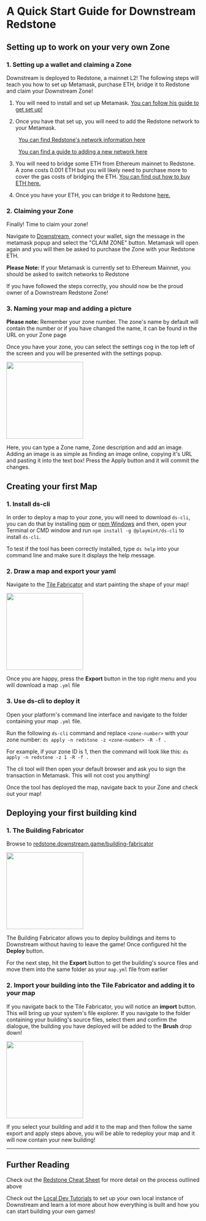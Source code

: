 # A Quick Start Guide for Downstream Redstone

## Setting up to work on your very own Zone

### 1. Setting up a wallet and claiming a Zone

Downstream is deployed to Redstone, a mainnet L2! The following steps will teach you how to set up Metamask, purchase ETH, bridge it to Redstone and claim your Downstream Zone! 

1. You will need to install and set up Metamask. [You can follow his guide to get set up!](https://support.metamask.io/getting-started/getting-started-with-metamask/)

2. Once you have that set up, you will need to add the Redstone network to your Metamask. 

&nbsp; &nbsp; &nbsp; &nbsp; [You can find Redstone's network information here](https://redstone.xyz/docs/network-info)

&nbsp; &nbsp; &nbsp; &nbsp; [You can find a guide to adding a new network here](https://support.metamask.io/networks-and-sidechains/managing-networks/how-to-add-a-custom-network-rpc/)

3. You will need to bridge some ETH from Ethereum mainnet to Redstone. A zone costs 0.001 ETH but you will likely need to purchase more to cover the gas costs of bridging the ETH. [You can find out how to buy ETH here.](https://portfolio.metamask.io/)

4. Once you have your ETH, you can bridge it to Redstone [here.](https://redstone.xyz/deposit)

### 2. Claiming your Zone

Finally! Time to claim your zone!

Navigate to [Downstream](https://redstone.downstream.game/), connect your wallet, sign the message in the metamask popup and select the "CLAIM ZONE" button. Metamask will open again and you will then be asked to purchase the Zone with your Redstone ETH.

__Please Note:__ If your Metamask is currently set to Ethereum Mainnet, you should be asked to switch networks to Redstone

If you have followed the steps correctly, you should now be the proud owner of a Downstream Redstone Zone!

### 3. Naming your map and adding a picture

__Please note:__ Remember your zone number. The zone's name by default will contain the number or if you have changed the name, it can be found in the URL on your Zone page

Once you have your zone, you can select the settings cog in the top left of the screen and you will be presented with the settings popup.

<img src="images/adminPanel.png" width="200">

Here, you can type a Zone name, Zone description and add an image. Adding an image is as simple as finding an image online, copying it's URL and pasting it into the text box! Press the Apply button and it will commit the changes.


## Creating your first Map

### 1. Install ds-cli

In order to deploy a map to your zone, you will need to download `ds-cli`, you can do that by installing [npm](https://docs.npmjs.com/downloading-and-installing-node-js-and-npm) or [npm Windows](https://nodejs.org/en/download/) and then, open your Terminal or CMD window and run `npm install -g @playmint/ds-cli` to install  `ds-cli`.

To test if the tool has been correctly installed, type `ds help` into your command line and make sure it displays the help message.


### 2. Draw a map and export your yaml

Navigate to the [Tile Fabricator](https://redstone.downstream.game/tile-fabricator) and start painting the shape of your map!

<img src="images/tile-fabricator.png" width="200">

Once you are happy, press the __Export__ button in the top right menu and you will download a map `.yml` file

### 3. Use ds-cli to deploy it

Open your platform's command line interface and navigate to the folder containing your map `.yml` file.

Run the following `ds-cli` command and replace `<zone-number>` with your zone number: `ds apply -n redstone -z <zone-number> -R -f .`

For example, if your zone ID is 1, then the command will look like this: `ds apply -n redstone -z 1 -R -f .`

The cli tool will then open your default browser and ask you to sign the transaction in Metamask. This will not cost you anything!

Once the tool has deployed the map, navigate back to your Zone and check out your map!


## Deploying your first building kind

### 1. The Building Fabricator
Browse to [redstone.downstream.game/building-fabricator](https://redstone.downstream.game/building-fabricator)

<img src="images/building-fabricator.png" width="200">

The Building Fabricator allows you to deploy buildings and items to Downstream without having to leave the game! Once configured hit the __Deploy__ button.

For the next step, hit the __Export__ button to get the building's source files and move them into the same folder as your `map.yml` file from earlier

### 2. Import your building into the Tile Fabricator and adding it to your map

If you navigate back to the Tile Fabricator, you will notice an __import__ button. This will bring up your system's file explorer. If you navigate to the folder containing your building's source files, select them and confirm the dialogue, the building you have deployed will be added to the __Brush__ drop down!

<img src="images/tileFabPanel.png" width="200">

If you select your building and add it to the map and then follow the same export and apply steps above, you will be able to redeploy your map and it will now contain your new building!

----------------------------------

## Further Reading

Check out the [Redstone Cheat Sheet](./RSCHEATSHEET.md) for more detail on the process outlined above

Check out the [Local Dev Tutorials](./ADVANCEDTUTORIALS.md) to set up your own local instance of Downstream and learn a lot more about how everything is built and how you can start building your own games!
